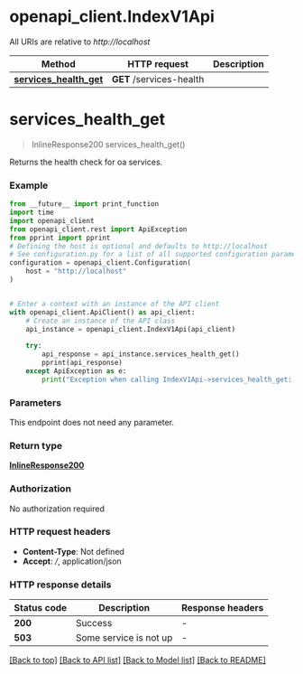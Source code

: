 # openapi_client.IndexV1Api

All URIs are relative to *http://localhost*

Method | HTTP request | Description
------------- | ------------- | -------------
[**services_health_get**](IndexV1Api.md#services_health_get) | **GET** /services-health | 


# **services_health_get**
> InlineResponse200 services_health_get()



Returns the health check for oa services.

### Example

```python
from __future__ import print_function
import time
import openapi_client
from openapi_client.rest import ApiException
from pprint import pprint
# Defining the host is optional and defaults to http://localhost
# See configuration.py for a list of all supported configuration parameters.
configuration = openapi_client.Configuration(
    host = "http://localhost"
)


# Enter a context with an instance of the API client
with openapi_client.ApiClient() as api_client:
    # Create an instance of the API class
    api_instance = openapi_client.IndexV1Api(api_client)
    
    try:
        api_response = api_instance.services_health_get()
        pprint(api_response)
    except ApiException as e:
        print("Exception when calling IndexV1Api->services_health_get: %s\n" % e)
```

### Parameters
This endpoint does not need any parameter.

### Return type

[**InlineResponse200**](InlineResponse200.md)

### Authorization

No authorization required

### HTTP request headers

 - **Content-Type**: Not defined
 - **Accept**: */*, application/json

### HTTP response details
| Status code | Description | Response headers |
|-------------|-------------|------------------|
**200** | Success |  -  |
**503** | Some service is not up |  -  |

[[Back to top]](#) [[Back to API list]](../README.md#documentation-for-api-endpoints) [[Back to Model list]](../README.md#documentation-for-models) [[Back to README]](../README.md)

